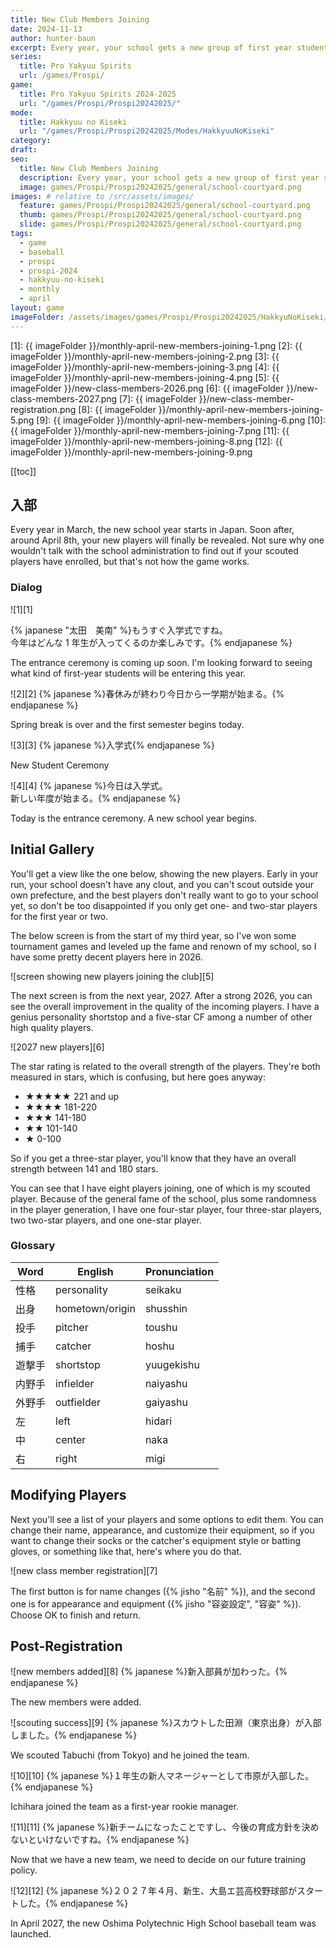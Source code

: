 ```yaml
---
title: New Club Members Joining
date: 2024-11-13
author: hunter-baun
excerpt: Every year, your school gets a new group of first year students joining the team
series:
  title: Pro Yakyuu Spirits
  url: /games/Prospi/
game: 
  title: Pro Yakyuu Spirits 2024-2025
  url: "/games/Prospi/Prospi20242025/"
mode: 
  title: Hakkyuu no Kiseki
  url: "/games/Prospi/Prospi20242025/Modes/HakkyuuNoKiseki"
category: 
draft: 
seo:
  title: New Club Members Joining
  description: Every year, your school gets a new group of first year students joining the team
  image: games/Prospi/Prospi20242025/general/school-courtyard.png
images: # relative to /src/assets/images/
  feature: games/Prospi/Prospi20242025/general/school-courtyard.png
  thumb: games/Prospi/Prospi20242025/general/school-courtyard.png
  slide: games/Prospi/Prospi20242025/general/school-courtyard.png
tags:
  - game
  - baseball
  - prospi
  - prospi-2024
  - hakkyuu-no-kiseki
  - monthly
  - april
layout: game
imageFolder: /assets/images/games/Prospi/Prospi20242025/HakkyuNoKiseki/Monthly/April/new-class-members
---
```

[1]: {{ imageFolder }}/monthly-april-new-members-joining-1.png
[2]: {{ imageFolder }}/monthly-april-new-members-joining-2.png
[3]: {{ imageFolder }}/monthly-april-new-members-joining-3.png
[4]: {{ imageFolder }}/monthly-april-new-members-joining-4.png
[5]: {{ imageFolder }}/new-class-members-2026.png
[6]: {{ imageFolder }}/new-class-members-2027.png
[7]: {{ imageFolder }}/new-class-member-registration.png
[8]: {{ imageFolder }}/monthly-april-new-members-joining-5.png
[9]: {{ imageFolder }}/monthly-april-new-members-joining-6.png
[10]: {{ imageFolder }}/monthly-april-new-members-joining-7.png
[11]: {{ imageFolder }}/monthly-april-new-members-joining-8.png
[12]: {{ imageFolder }}/monthly-april-new-members-joining-9.png

[[toc]]
<article class="prose max-w-xl lg:max-w-4xl lg:prose-lg">

## 入部

Every year in March, the new school year starts in Japan. Soon after, around April 8th, your new players will finally be revealed. Not sure why one wouldn't talk with the school administration to find out if your scouted players have enrolled, but that's not how the game works.

### Dialog
![1][1]

{% japanese "太田　美南" %}もうすぐ入学式ですね。<br />
今年はどんな 1 年生が入ってくるのか楽しみです。{% endjapanese %}

The entrance ceremony is coming up soon. I'm looking forward to seeing what kind of first-year students will be entering this year.

![2][2]
{% japanese %}春休みが終わり今日から一学期が始まる。{% endjapanese %}

Spring break is over and the first semester begins today.

![3][3]
{% japanese %}入学式{% endjapanese %}

New Student Ceremony

![4][4]
{% japanese %}今日は入学式。<br />
新しい年度が始まる。{% endjapanese %}

Today is the entrance ceremony. A new school year begins.

## Initial Gallery
You'll get a view like the one below, showing the new players. Early in your run, your school doesn't have any clout, and you can't scout outside your own prefecture, and the best players don't really want to go to your school yet, so don't be too disappointed if you only get one- and two-star players for the first year or two.

The below screen is from the start of my third year, so I've won some tournament games and leveled up the fame and renown of my school, so I have some pretty decent players here in 2026.

![screen showing new players joining the club][5]

The next screen is from the next year, 2027. After a strong 2026, you can see the overall improvement in the quality of the incoming players. I have a genius personality shortstop and a five-star CF among a number of other high quality players.

![2027 new players][6]

The star rating is related to the overall strength of the players. They're both measured in stars, which is confusing, but here goes anyway:
- ★★★★★	221 and up
- ★★★★ 181-220
- ★★★	141-180
- ★★ 101-140
- ★	0-100

So if you get a three-star player, you'll know that they have an overall strength between 141 and 180 stars.

You can see that I have eight players joining, one of which is my scouted player. Because of the general fame of the school, plus some randomness in the player generation, I have one four-star player, four three-star players, two two-star players, and one one-star player.

### Glossary
| Word   | English         | Pronunciation |
| ------ | --------------- | ------------- |
| 性格   | personality     | seikaku       |
| 出身   | hometown/origin | shusshin      |
| 投手   | pitcher         | toushu        |
| 捕手   | catcher         | hoshu         |
| 遊撃手 | shortstop       | yuugekishu    |
| 内野手 | infielder       | naiyashu      |
| 外野手 | outfielder      | gaiyashu      |
| 左     | left            | hidari        |
| 中     | center          | naka          |
| 右     | right           | migi          |

## Modifying Players
Next you'll see a list of your players and some options to edit them. You can change their name, appearance, and customize their equipment, so if you want to change their socks or the catcher's equipment style or batting gloves, or something like that, here's where you do that.

![new class member registration][7]

The first button is for name changes ({% jisho "名前" %}), and the second one is for appearance and equipment ({% jisho "容姿設定", "容姿" %}). Choose OK to finish and return.

## Post-Registration

![new members added][8]
{% japanese %}新入部員が加わった。{% endjapanese %}

The new members were added.

![scouting success][9]
{% japanese %}スカウトした田淵（東京出身）が入部しました。{% endjapanese %}

We scouted Tabuchi (from Tokyo) and he joined the team.

![10][10]
{% japanese %}１年生の新人マネージャーとして市原が入部した。{% endjapanese %}

Ichihara joined the team as a first-year rookie manager.

![11][11]
{% japanese %}新チームになったことですし、今後の育成方針を決めないといけないですね。{% endjapanese %}

Now that we have a new team, we need to decide on our future training policy.

![12][12]
{% japanese %}２０２７年４月、新生、大島エ芸高校野球部がスタートした。{% endjapanese %}

In April 2027, the new Oshima Polytechnic High School baseball team was launched.

</article>